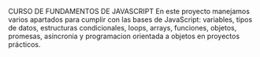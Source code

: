 CURSO DE FUNDAMENTOS DE JAVASCRIPT
En este proyecto manejamos varios apartados para cumplir con las bases de JavaScript: variables, tipos de datos,
estructuras condicionales, loops, arrays, funciones, objetos, promesas, asincronia y programacion orientada a objetos
en proyectos prácticos.
